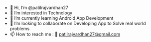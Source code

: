 - 👋 Hi, I’m @patilrajvardhan27
- 👀 I’m interested in Technology 
- 🌱 I’m currently learning Android App Development
- 💞️ I’m looking to collaborate on Developing App to Solve real world problems
- 📫 How to reach me : 📧 patilrajvardhan27@gmail.com

<!---
patilrajvardhan27/patilrajvardhan27 is a ✨ special ✨ repository because its `README.md` (this file) appears on your GitHub profile.
You can click the Preview link to take a look at your changes.
--->
